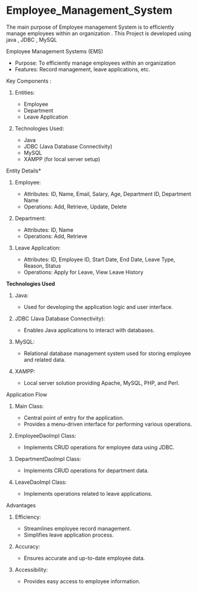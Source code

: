# Employee_Management_System
The main purpose of Employee management System is to efficiently manage employees within an organization . This Project is developed using java , JDBC , MySQL 


Employee Management Systems (EMS)
- Purpose: To efficiently manage employees within an organization
- Features: Record management, leave applications, etc.
 

 Key Components :
1. Entities:
   - Employee
   - Department
   - Leave Application
   
2. Technologies Used:
   - Java
   - JDBC (Java Database Connectivity)
   - MySQL
   - XAMPP (for local server setup)
   
 
Entity Details*
1. Employee:
   - Attributes: ID, Name, Email, Salary, Age, Department ID, Department Name
   - Operations: Add, Retrieve, Update, Delete
   
2. Department:
   - Attributes: ID, Name
   - Operations: Add, Retrieve
   
3. Leave Application:
   - Attributes: ID, Employee ID, Start Date, End Date, Leave Type, Reason, Status
   - Operations: Apply for Leave, View Leave History
 
  **Technologies Used**
1. Java:
   - Used for developing the application logic and user interface.
   
2. JDBC (Java Database Connectivity):
   - Enables Java applications to interact with databases.
   
3. MySQL:
   - Relational database management system used for storing employee and related data.
   
4. XAMPP:
   - Local server solution providing Apache, MySQL, PHP, and Perl.
 

 
 Application Flow
1. Main Class:
   - Central point of entry for the application.
   - Provides a menu-driven interface for performing various operations.
   
2. EmployeeDaoImpl Class:
   - Implements CRUD operations for employee data using JDBC.
   
3. DepartmentDaoImpl Class:
   - Implements CRUD operations for department data.
   
4. LeaveDaoImpl Class:
   - Implements operations related to leave applications.

 Advantages
1. Efficiency:
   - Streamlines employee record management.
   - Simplifies leave application process.
   
2. Accuracy:
   - Ensures accurate and up-to-date employee data.
   
3. Accessibility:
   - Provides easy access to employee information.
   
 
